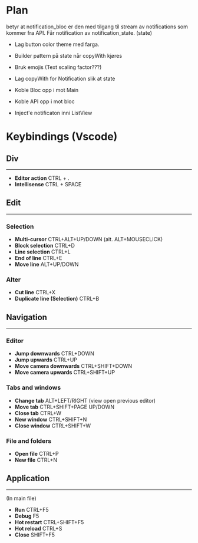 # Plan

betyr at notification_bloc er den med tilgang til stream av notifications som kommer fra API.
Får notification av notification_state. (state)

<!-- TODO -->

- Lag button color theme med farga.
- Builder pattern på state når copyWith kjøres
- Bruk emojis (Text scaling factor???)

- Lag copyWith for Notification slik at state
- Koble Bloc opp i mot Main
- Koble API opp i mot bloc
- Inject'e notificaton inni ListView

<!-- ?New -->

# Keybindings (Vscode)

## **Div**

---

- **Editor action** CTRL + .
- **Intellisense** CTRL + SPACE

## **Edit**

---

### Selection

- **Multi-cursor** CTRL+ALT+UP/DOWN (alt. ALT+MOUSECLICK)
- **Block selection** CTRL+D
- **Line selection** CTRL+L
- **End of line** CTRL+E
- **Move line** ALT+UP/DOWN

### Alter

- **Cut line** CTRL+X
- **Duplicate line (Selection)** CTRL+B

## **Navigation**

---

### Editor

- **Jump downwards** CTRL+DOWN
- **Jump upwards** CTRL+UP
- **Move camera downwards** CTRL+SHIFT+DOWN
- **Move camera upwards** CTRL+SHIFT+UP

### Tabs and windows

- **Change tab** ALT+LEFT/RIGHT (view open previous editor)
- **Move tab** CTRL+SHIFT+PAGE UP/DOWN
- **Close tab** CTRL+W
- **New window** CTRL+SHIFT+N
- **Close window** CTRL+SHIFT+W

### File and folders

- **Open file** CTRL+P
- **New file** CTRL+N

## Application

---

(In main file)

- **Run** CTRL+F5
- **Debug** F5
- **Hot restart** CTRL+SHIFT+F5
- **Hot reload** CTRL+S
- **Close** SHIFT+F5

<!-- !Old -->

<!-- # Husk code shortcuts

## Navigation

- ctrl arrows for move

## Tabs and windows

- alt (for bytte tab)
- ctrl + shift + q (Close tab)

- ctrl+shift+n (New window)
- ctrl+shift+w (Close window)

- ctrl+shift+e (file tree)
- ctrl+n (new file)

## Edit

- ctrl + alt + arrowkeys (Multi-cursor)
- ctrl + e (recents)
- ctrl + x (Remove line)
- ctrl + w (Mark a whole bracket) (Tap flere gang per line)

## Div

- ctrl + shift + v (Preview markdown) -->
